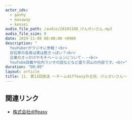 ```yaml
---
actor_ids:
  - gashy
  - masaway
  - kensei
audio_file_path: /audio/20191108_けんせいさん.mp3
audio_file_size: 0
date: 2019-11-08 00:00:00 +0900
description: "
  YouYuberがラジオに参戦！<br>
  白石家の長男は実は飽きっぽい？<br>
  企業のきっかけやモチベーションについて・・<br>
  YouTube談義や社内ラジオの話などなど盛り沢山の内容です。<br>"
duration: "00:00"
layout: article
title: 11. 第11回放送 ～チームdiffeasyの主将、けんせいさん～
---
```


## 関連リンク

- [株式会社diffeasy](https://diffeasy.com/)

